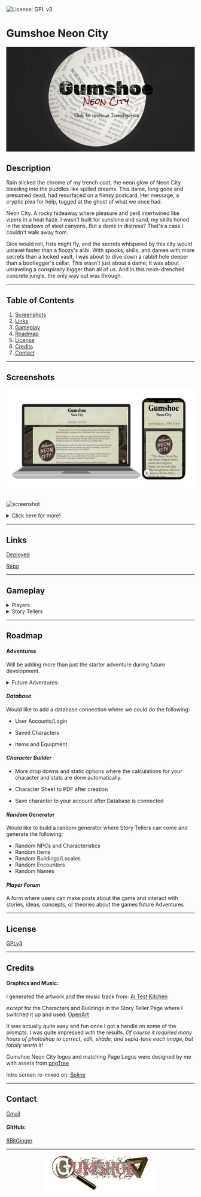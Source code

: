 ![License: GPL v3](https://img.shields.io/badge/License-GPLv3-blue.svg)

# Gumshoe Neon City

[![screenshot](./assets/readme/gumshoe-start-rm.png)](#description)

## Description

Rain slicked the chrome of my trench coat, the neon glow of Neon City bleeding into the puddles like spilled dreams. This dame, long gone and presumed dead, had resurfaced on a flimsy postcard. Her message, a cryptic plea for help, tugged at the ghost of what we once had.

Neon City. A rocky hideaway where pleasure and peril intertwined like vipers in a heat haze. I wasn't built for sunshine and sand, my skills honed in the shadows of steel canyons. But a dame in distress? That's a case I couldn't walk away from.

Dice would roll, fists might fly, and the secrets whispered by this city would unravel faster than a floozy's alibi. With spooks, shills, and dames with more secrets than a locked vault, I was about to dive down a rabbit hole deeper than a bootlegger's cellar. This wasn't just about a dame; it was about unraveling a conspiracy bigger than all of us. And in this neon-drenched concrete jungle, the only way out was through.

---

## Table of Contents

1. [Screenshots](#screenshots)
1. [Links](#links)
1. [Gameplay](#gameplay)
1. [Roadmap](#roadmap)
1. [License](#license)
1. [Credits](#credits)
1. [Contact](#contact)

---

<div id="screenshots"></div>

## Screenshots

![screenshot](./assets/readme/gumshoe-main-rm.png)

![screenshot](./assets/readme/GIFMaker_me.gif)

<details closed>
<summary>Click here for more!</summary>
<br>

#### Main Page

![screenshot](./assets/readme/gumshoe-story-rm.png)

![screenshot](./assets/readme/gumshoe-banner-rm.png)

#### Player Page

![screenshot](./assets/readme/character-build.png)

![screenshot](./assets/readme/gumshoe-classes-rm.png)

#### Story Teller Page

![screenshot](./assets/readme/storyteller-clues.png)

![screenshot](./assets/readme/enemy-template.png)

</details>

---

<div id="links"></div>

## Links

[Deployed](https://8bitginger.github.io/gumshoe/)

[Repo](https://github.com/8BitGinger/gumshoe)

---

<div id="gameplay"></div>

## Gameplay

<details closed>
<summary> Players </summary>
<br>

[Player Info](https://8bitginger.github.io/gumshoe/pages/players.html)

</details>

<details closed>
<summary>Story Tellers</summary>
<br>

[Story Teller Info](https://8bitginger.github.io/gumshoe/pages/storyteller.html)

</details>

---

<div id="roadmap"></div>

## Roadmap

#### Adventures

Will be adding more than just the starter adventure during future development.

<details closed>
<summary>Future Adventures:</summary>
<br>

-Gumshoe Neon City Chapters 2 and 3

![logo](./assets/readme/neoncity-sepia.jpg)

> Find out the fate of You and your unlikely group of allies on the mean streets of Neon City!

- Gumshoe Hollywoodland

  ![Screenshot](./assets/readme/hollywoodland-sepia.jpg)

  > The smog hung heavy over Tinseltown, a sickly yellow halo above the hazy dreamscape. Here, ambition dripped like sweat under the merciless California sun, where fortunes were made and shattered faster than a celluloid kiss. Dames with million-dollar smiles hawked their wares, and chisel-jawed fellas with steely gazes dreamt of the silver screen. But beneath the glitz, a darkness festered. Whispers slithered through back alleys, tales of things unnatural, of creatures from beyond the frame. Hollywoodland, they called it. More like Hollyweirdland, a place where the scripts got stranger than anything dreamed up by a drunken screenwriter. You, chum, are the only shamus with the guts (and the bottle) to wade through this celluloid nightmare.

- Gumshoe Revenge in Rio

  ![Screenshot](./assets/readme/riorevenge-sepia.jpg)

  > The Amazon humidity hung heavy in Rio, a suffocating cloak over the vibrant chaos. Christ the Redeemer, its skeletal form reaching towards the hazy sky, offered no solace. Here, in 1936 Rio, the samba pulsed with a darker rhythm. I, a weary gumshoe used to the grit of New York City, had arrived for some sun-drenched R&R. But past sins are like stray bullets, they have a way of finding you, even in paradise. A face from a forgotten case materialized across the casino floor – Frankie "The Fox" Moretti, a hood I put away back in '32. He shouldn't be here, breathing, radiating barely contained rage. Looks like my Rio vacation just took a sharp turn into a labyrinth of showgirls with deadly secrets, a murder threatening to ignite a war, and Frankie "The Fox" Moretti thirsting for revenge as cold as a Rio night. This dame in distress wouldn't be wearing a swimsuit, but a shroud.

- Gumshoe Moscow Mayday

  ![Screenshot](./assets/readme/russiannights-sepia.jpg)

  > Moscow, a frozen tomb bathed in perpetual twilight. Not a great place for your plane to go down. Surviving the crash was the easy part, the saga ahead, well you might no be as lucky. You, a gumshoe with a nose for trouble and a taste for cheap vodka, were partnered with Nika Arovka, a Soviet ambassador with a smile too sharp and eyes like glacial ice. Whispers of strange men in uniforms and ancient alien devices with world-ending power sent you both hurtling through this frozen hell. A down-on-your-luck detective, and a femme fatale with buried secrets, were all that stood between oblivion and a world cracked open like a rotten egg.

- Gumshoe Agents of the Multiverse

  ![Screenshot](./assets/readme/multiverse-sepia.jpg)

  > The last case went sideways faster than a greased getaway car. Now, you find yourself yanked from the familiar grime and grit and deposited in... well, who even knows? The Penrose Division, that's what they call themselves. Seems this rabbit hole runs deeper than a bootleg speakeasy. Multiverse travel, alternate realities, alien threats, the whole kit and kaboodle. All under the steely gaze of your new boss, April Sunday. A dame with a name that wouldn't be out of place in a bygone era, stuck in a world that makes yesterday's case look like a walk in the park. One thing's for sure, shamus: the gloves are off. Crack the case with the help of your new partner Nika Arovak, stop whatever's bleeding through the seams of reality, and maybe, just maybe, impress Ms. Sunday enough to learn the mystery that started this whole adventure!

  </details>

#### _Database_

Would like to add a database connection where we could do the following:

- User Accounts/Login

- Saved Characters

- Items and Equipment

#### _Character Builder_

- More drop downs and static options where the calculations for your character and stats are done automatically.

- Character Sheet to PDF after creation

- Save character to your account after Database is connected

#### _Random Generator_

Would like to build a random generator where Story Tellers can come and generate the following:

- Random NPCs and Characteristics
- Random Items
- Random Buildings/Locales
- Random Encounters
- Random Names

#### _Player Forum_

A form where users can make posts about the game and interact with stories, ideas, concepts, or theories about the games future Adventures

---

<div id="license"></div>

## License

[GPLv3](https://www.gnu.org/licenses/gpl-3.0)

---

<div id="credits"></div>

## Credits

#### Graphics and Music:

I generated the artwork and the music track from:
[AI Test Kitchen](https://aitestkitchen.withgoogle.com/)

_except_ for the Characters and Buildings in the Story Teller Page where I switched it up and used:
[OpenArt](https://openart.ai/)

It was actually quite easy and fun once I got a handle on some of the prompts. I was quite impressed with the results. _Of course it required many hours of photoshop to correct, edit, shade, and sepia-tone each image, but totally worth it!_

Gumshoe Neon City logos and matching Page Logos were designed by me with assets from [pngTree](https://pngtree.com/)

Intro screen re-mixed on: [Spline](https://spline.design/)

---

<div id="contact"></div>

## Contact

[Gmail](mailto:ryan.fann@gmail.com)

#### GitHub:

[8BitGinger](https://github.com/8BitGinger)

---

<div align="center">

![logo](./assets/document-logo-sepia3.png)

</div>

